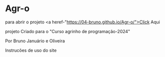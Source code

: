 # Agr-o

para abrir o projeto <a heref-"https://04-bruno.github.io/Agr-o/">Click Aqui</a>

projeto Criado para o "Curso agrinho de programação-2024"

Por Bruno Januário e Oliveira

Instrucões de uso do site
